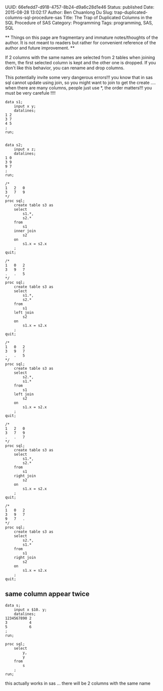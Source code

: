 UUID: 66efedd7-d918-4757-8b24-d9a6c28d1e46
Status: published
Date: 2015-08-28 13:02:17
Author: Ben Chuanlong Du
Slug: trap-duplicated-columns-sql-procedure-sas
Title: The Trap of Duplicated Columns in the SQL Procedure of SAS
Category: Programming
Tags: programming, SAS, SQL

**
Things on this page are
fragmentary and immature notes/thoughts of the author.
It is not meant to readers
but rather for convenient reference of the author and future improvement.
**


If 2 columns with the same names are selected from 2 tables when joining them,
the first selected column is kept and the other one is dropped.
If you don't like this behavior, you can rename and drop columns.

This potentially invite some very dangerous errors!!! you know that in sas sql cannot update using join,
so you might want to join to get the create .... when there are many columns, people just use *, the order matters!!!
you must be very carefule !!!!

```SAS
data s1;
	input x y;
	datalines;
1 2
3 7
4 5
;
run;


data s2;
	input x z;
	datalines;
1 0
3 9
9 7
;
run;

/*
1	2	0
3	7	9
*/
proc sql;
	create table s3 as
	select
		s1.*,
		s2.*
	from 
		s1
	inner join
		s2
	on
		s1.x = s2.x
	;
quit;

/*
1	0	2
3	9	7
.	.	5
*/
proc sql;
	create table s3 as
	select
		s1.*,
		s2.*
	from 
		s1
	left join
		s2
	on
		s1.x = s2.x
	;
quit;

/*
1	0	2
3	9	7
.	.	5
*/
proc sql;
	create table s3 as
	select
		s2.*,
		s1.*
	from 
		s1
	left join
		s2
	on
		s1.x = s2.x
	;
quit;

/*
1	2	0
3	7	9
.	.	7
*/
proc sql;
	create table s3 as
	select
		s1.*,
		s2.*
	from 
		s1
	right join
		s2
	on
		s1.x = s2.x
	;
quit;

/*
1	0	2
3	9	7
9	7	.
*/
proc sql;
	create table s3 as
	select
		s2.*,
		s1.*
	from 
		s1
	right join
		s2
	on
		s1.x = s2.x
	;
quit;
```
## same column appear twice

```SAS
data s;
	input x $10. y;
	datalines;
1234567890 2 
3          4
5          6
;
run;

proc sql;
	select 
		y,
		y
	from	
		s
	;
run;
```
this actually works in sas ... there will be 2 columns with the same name
